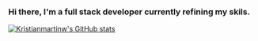 ### Hi there, I'm a full stack developer currently refining my skils. 

[![Kristianmartinw's GitHub stats](https://github-readme-stats.vercel.app/api?username=Kristianmartinw)](https://github.com/anuraghazra&show_icons=true&theme=radical)
<!--
**Kristianmartinw/Kristianmartinw** is a ✨ _special_ ✨ repository because its `README.md` (this file) appears on your GitHub profile.

Here are some ideas to get you started:

- 🔭 I’m currently working on ...
- 🌱 I’m currently learning ...
- 👯 I’m looking to collaborate on ...
- 🤔 I’m looking for help with ...
- 💬 Ask me about ...
- 📫 How to reach me: ...
- 😄 Pronouns: ...
- ⚡ Fun fact: ...
-->
